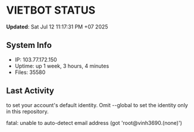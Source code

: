 # VIETBOT STATUS
**Updated**: Sat Jul 12 11:17:31 PM +07 2025

## System Info
- IP: 103.77.172.150
- Uptime: up 1 week, 3 hours, 4 minutes
- Files: 35580

## Last Activity

to set your account's default identity.
Omit --global to set the identity only in this repository.

fatal: unable to auto-detect email address (got 'root@vinh3690.(none)')
